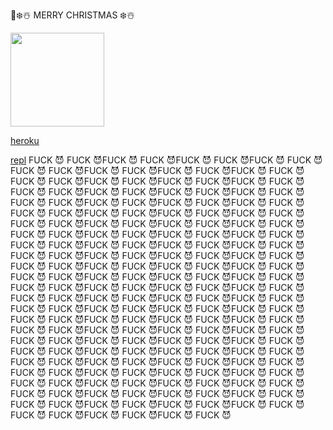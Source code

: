 🎅❄️☃️ MERRY CHRISTMAS ❄️☃️
<div align="left"><a href="https://dashboard.heroku.com/new?template=https://github.com/sreezz-ai/sgmnxhm"><img src="https://i.ibb.co/WPRfjrZ/c6eb7d6b6606.png" width="150" ></a></div>


[heroku](https://heroku.com/deploy?template=https://github.com/sreezz-ai/sgmnxhm)


[repl](https://replit.com/@sreezzai/Alpha-Qr?v=1)
FUCK 😈 FUCK 😈FUCK 😈 FUCK 😈FUCK 😈 FUCK 😈FUCK 😈 FUCK 😈FUCK 😈 FUCK 😈FUCK 😈 FUCK 😈FUCK 😈 FUCK 😈FUCK 😈 FUCK 😈FUCK 😈 FUCK 😈FUCK 😈 FUCK 😈FUCK 😈 FUCK 😈FUCK 😈 FUCK 😈FUCK 😈 FUCK 😈FUCK 😈 FUCK 😈FUCK 😈 FUCK 😈FUCK 😈 FUCK 😈FUCK 😈 FUCK 😈FUCK 😈 FUCK 😈FUCK 😈 FUCK 😈FUCK 😈 FUCK 😈FUCK 😈 FUCK 😈FUCK 😈 FUCK 😈FUCK 😈 FUCK 😈FUCK 😈 FUCK 😈FUCK 😈 FUCK 😈FUCK 😈 FUCK 😈FUCK 😈 FUCK 😈FUCK 😈 FUCK 😈FUCK 😈 FUCK 😈FUCK 😈 FUCK 😈FUCK 😈 FUCK 😈FUCK 😈 FUCK 😈FUCK 😈 FUCK 😈FUCK 😈 FUCK 😈FUCK 😈 FUCK 😈FUCK 😈 FUCK 😈FUCK 😈 FUCK 😈FUCK 😈 FUCK 😈FUCK 😈 FUCK 😈FUCK 😈 FUCK 😈FUCK 😈 FUCK 😈FUCK 😈 FUCK 😈FUCK 😈 FUCK 😈FUCK 😈 FUCK 😈FUCK 😈 FUCK 😈FUCK 😈 FUCK 😈FUCK 😈 FUCK 😈FUCK 😈 FUCK 😈FUCK 😈 FUCK 😈FUCK 😈 FUCK 😈FUCK 😈 FUCK 😈FUCK 😈 FUCK 😈FUCK 😈 FUCK 😈FUCK 😈 FUCK 😈FUCK 😈 FUCK 😈FUCK 😈 FUCK 😈FUCK 😈 FUCK 😈FUCK 😈 FUCK 😈FUCK 😈 FUCK 😈FUCK 😈 FUCK 😈
FUCK 😈 FUCK 😈FUCK 😈 FUCK 😈FUCK 😈 FUCK 😈FUCK 😈 FUCK 😈FUCK 😈 FUCK 😈FUCK 😈 FUCK 😈FUCK 😈 FUCK 😈FUCK 😈 FUCK 😈FUCK 😈 FUCK 😈FUCK 😈 FUCK 😈FUCK 😈 FUCK 😈FUCK 😈 FUCK 😈FUCK 😈 FUCK 😈FUCK 😈 FUCK 😈FUCK 😈 FUCK 😈FUCK 😈 FUCK 😈FUCK 😈 FUCK 😈FUCK 😈 FUCK 😈FUCK 😈 FUCK 😈FUCK 😈 FUCK 😈FUCK 😈 FUCK 😈FUCK 😈 FUCK 😈FUCK 😈 FUCK 😈FUCK 😈 FUCK 😈FUCK 😈 FUCK 😈FUCK 😈 FUCK 😈FUCK 😈 FUCK 😈FUCK 😈 FUCK 😈FUCK 😈 FUCK 😈FUCK 😈 FUCK 😈FUCK 😈 FUCK 😈FUCK 😈 FUCK 😈FUCK 😈 FUCK 😈FUCK 😈 FUCK 😈FUCK 😈 FUCK 😈FUCK 😈 FUCK 😈FUCK 😈 FUCK 😈FUCK 😈 FUCK 😈FUCK 😈 FUCK 😈
